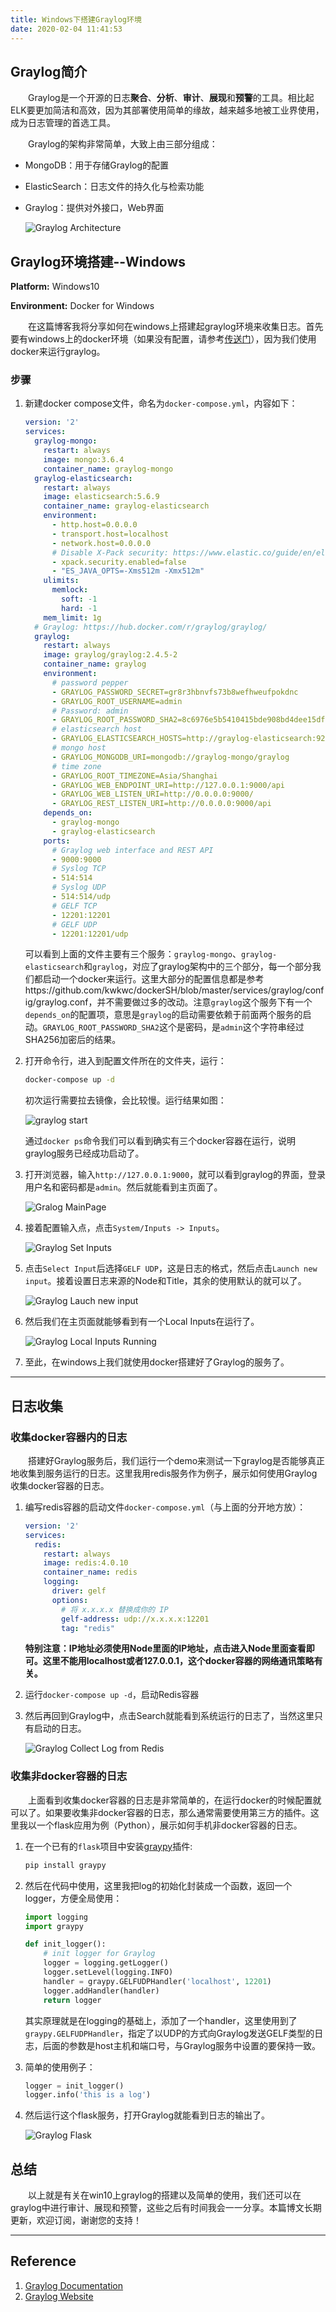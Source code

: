 ```yaml
---
title: Windows下搭建Graylog环境
date: 2020-02-04 11:41:53
---
```


## Graylog简介

&emsp;&emsp;Graylog是一个开源的日志**聚合**、**分析**、**审计**、**展现**和**预警**的工具。相比起ELK要更加简洁和高效，因为其部署使用简单的缘故，越来越多地被工业界使用，成为日志管理的首选工具。

<!-- more -->

&emsp;&emsp;Graylog的架构非常简单，大致上由三部分组成：

+ MongoDB：用于存储Graylog的配置

+ ElasticSearch：日志文件的持久化与检索功能

+ Graylog：提供对外接口，Web界面

  ![Graylog Architecture](http://docs.graylog.org/en/3.1/_images/architec_small_setup.png)

## Graylog环境搭建--Windows

**Platform:** Windows10

**Environment:** Docker for Windows

&emsp;&emsp;在这篇博客我将分享如何在windows上搭建起graylog环境来收集日志。首先要有windows上的docker环境（如果没有配置，请参考[传送门](https://www.jianshu.com/p/3a339072ca7d)），因为我们使用docker来运行graylog。

### 步骤

1. 新建docker compose文件，命名为`docker-compose.yml`，内容如下：

   ```yaml
   version: '2'
   services:
     graylog-mongo:
       restart: always
       image: mongo:3.6.4
       container_name: graylog-mongo
     graylog-elasticsearch:
       restart: always
       image: elasticsearch:5.6.9
       container_name: graylog-elasticsearch
       environment:
         - http.host=0.0.0.0
         - transport.host=localhost
         - network.host=0.0.0.0
         # Disable X-Pack security: https://www.elastic.co/guide/en/elasticsearch/reference/5.6/security-settings.html#general-security-settings
         - xpack.security.enabled=false
         - "ES_JAVA_OPTS=-Xms512m -Xmx512m"
       ulimits:
         memlock:
           soft: -1
           hard: -1
       mem_limit: 1g
     # Graylog: https://hub.docker.com/r/graylog/graylog/
     graylog:
       restart: always
       image: graylog/graylog:2.4.5-2
       container_name: graylog
       environment:
         # password pepper
         - GRAYLOG_PASSWORD_SECRET=gr8r3hbnvfs73b8wefhweufpokdnc
         - GRAYLOG_ROOT_USERNAME=admin
         # Password: admin
         - GRAYLOG_ROOT_PASSWORD_SHA2=8c6976e5b5410415bde908bd4dee15dfb167a9c873fc4bb8a81f6f2ab448a918
         # elasticsearch host
         - GRAYLOG_ELASTICSEARCH_HOSTS=http://graylog-elasticsearch:9200
         # mongo host
         - GRAYLOG_MONGODB_URI=mongodb://graylog-mongo/graylog
         # time zone
         - GRAYLOG_ROOT_TIMEZONE=Asia/Shanghai
         - GRAYLOG_WEB_ENDPOINT_URI=http://127.0.0.1:9000/api
         - GRAYLOG_WEB_LISTEN_URI=http://0.0.0.0:9000/
         - GRAYLOG_REST_LISTEN_URI=http://0.0.0.0:9000/api
       depends_on:
         - graylog-mongo
         - graylog-elasticsearch
       ports:
         # Graylog web interface and REST API
         - 9000:9000
         # Syslog TCP
         - 514:514
         # Syslog UDP
         - 514:514/udp
         # GELF TCP
         - 12201:12201
         # GELF UDP
         - 12201:12201/udp
   ```

   可以看到上面的文件主要有三个服务：`graylog-mongo`、`graylog-elasticsearch`和`graylog`，对应了graylog架构中的三个部分，每一个部分我们都启动一个docker来运行。这里大部分的配置信息都是参考https://github.com/kwkwc/dockerSH/blob/master/services/graylog/config/graylog.conf，并不需要做过多的改动。注意`graylog`这个服务下有一个`depends_on`的配置项，意思是`graylog`的启动需要依赖于前面两个服务的启动。`GRAYLOG_ROOT_PASSWORD_SHA2`这个是密码，是`admin`这个字符串经过SHA256加密后的结果。

2. 打开命令行，进入到配置文件所在的文件夹，运行：

   ```bash
   docker-compose up -d
   ```

   初次运行需要拉去镜像，会比较慢。运行结果如图：

   ![graylog start](/images/graylog0.png)

   通过`docker ps`命令我们可以看到确实有三个docker容器在运行，说明graylog服务已经成功启动了。

3. 打开浏览器，输入`http://127.0.0.1:9000`，就可以看到graylog的界面，登录用户名和密码都是`admin`。然后就能看到主页面了。

   ![Gralog MainPage](/images/graylog1.png)

4. 接着配置输入点，点击`System/Inputs -> Inputs`。

   ![Graylog Set Inputs](/images/graylog2.png)

5. 点击`Select Input`后选择`GELF UDP`，这是日志的格式，然后点击`Launch new input`。接着设置日志来源的Node和Title，其余的使用默认的就可以了。

   ![Graylog Lauch new input](/images/graylog3.png)

6. 然后我们在主页面就能够看到有一个Local Inputs在运行了。

   ![Graylog Local Inputs Running](/images/graylog4.png)

7. 至此，在windows上我们就使用docker搭建好了Graylog的服务了。

---

## 日志收集

### 收集docker容器内的日志

&emsp;&emsp;搭建好Graylog服务后，我们运行一个demo来测试一下graylog是否能够真正地收集到服务运行的日志。这里我用redis服务作为例子，展示如何使用Graylog收集docker容器的日志。

1. 编写redis容器的启动文件`docker-compose.yml`（与上面的分开地方放）：

   ```yaml
   version: '2'
   services:
     redis:
       restart: always
       image: redis:4.0.10
       container_name: redis
       logging:
         driver: gelf
         options:
           # 将 x.x.x.x 替换成你的 IP
           gelf-address: udp://x.x.x.x:12201
           tag: "redis"
   ```

   **特别注意：IP地址必须使用Node里面的IP地址，点击进入Node里面查看即可。这里不能用localhost或者127.0.0.1，这个docker容器的网络通讯策略有关。**

2. 运行`docker-compose up -d`，启动Redis容器

3. 然后再回到Graylog中，点击Search就能看到系统运行的日志了，当然这里只有启动的日志。

   ![Graylog Collect Log from Redis](/images/graylog5.png)

### 收集非docker容器的日志

&emsp;&emsp;上面看到收集docker容器的日志是非常简单的，在运行docker的时候配置就可以了。如果要收集非docker容器的日志，那么通常需要使用第三方的插件。这里我以一个flask应用为例（Python），展示如何手机非docker容器的日志。

1. 在一个已有的`flask`项目中安装[graypy](https://pypi.org/project/graypy/)插件:

   ```bash
   pip install graypy
   ```

2. 然后在代码中使用，这里我把log的初始化封装成一个函数，返回一个logger，方便全局使用：

   ```python
   import logging
   import graypy
   
   def init_logger():
       # init logger for Graylog
       logger = logging.getLogger()
       logger.setLevel(logging.INFO)
       handler = graypy.GELFUDPHandler('localhost', 12201)
       logger.addHandler(handler)
       return logger
   ```

   其实原理就是在logging的基础上，添加了一个handler，这里使用到了`graypy.GELFUDPHandler`，指定了以UDP的方式向Graylog发送GELF类型的日志，后面的参数是host主机和端口号，与Graylog服务中设置的要保持一致。

3. 简单的使用例子：

   ```python
   logger = init_logger()
   logger.info('this is a log')
   ```

4. 然后运行这个flask服务，打开Graylog就能看到日志的输出了。

   ![Graylog Flask](/images/graylog6.png)

## 总结

&emsp;&emsp;以上就是有关在win10上graylog的搭建以及简单的使用，我们还可以在graylog中进行审计、展现和预警，这些之后有时间我会一一分享。本篇博文长期更新，欢迎订阅，谢谢您的支持！

---

## Reference

1. [Graylog Documentation](http://docs.graylog.org/en/3.1/index.html)
2. [Graylog Website](https://www.graylog.org/)

